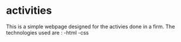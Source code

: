 # activities
This is a simple webpage designed for the activies done in a firm. 
The technologies used are :
-html 
-css
